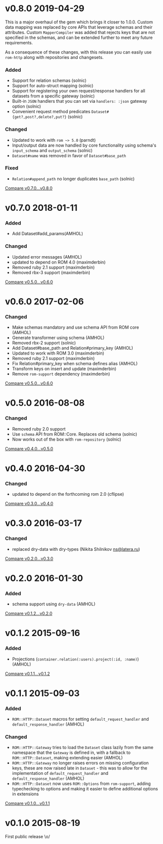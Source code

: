 # v0.8.0 2019-04-29

This is a major overhaul of the gem which brings it closer to 1.0.0. Custom data mapping was replaced by core APIs that leverage schemas and their attributes. Custom `MapperCompiler` was added that rejects keys that are not specified in the schemas, and can be extended further to meet any future requirements.

As a consequence of these changes, with this release you can easily use `rom-http` along with repositories and changesets.

### Added

- Support for relation schemas (solnic)
- Support for auto-struct mapping (solnic)
- Support for registering your own request/response handlers for all datasets from a specific gateway (solnic)
- Built-in `JSON` handlers that you can set via `handlers: :json` gateway option (solnic)
- Convenient request method predicates `Dataset#{get?,post?,delete?,put?}` (solnic)

### Changed

- Updated to work with `rom ~> 5.0` (parndt)
- Input/output data are now handled by core functionality using schema's `input_schema` and `output_schema` (solnic)
- `Dataset#name` was removed in favor of `Dataset#base_path`

### Fixed

- `Relation#append_path` no longer duplicates `base_path` (solnic)

[Compare v0.7.0...v0.8.0](https://github.com/rom-rb/rom-http/compare/v0.7.0...v0.8.0)

# v0.7.0 2018-01-11

### Added
  - Add Dataset#add_params(AMHOL)

### Changed
  - Updated error messages (AMHOL)
  - updated to depend on ROM 4.0 (maximderbin)
  - Removed ruby 2.1 support (maximderbin)
  - Removed rbx-3 support (maximderbin)

[Compare v0.5.0...v0.6.0](https://github.com/rom-rb/rom-http/compare/v0.6.0...v0.7.0)

# v0.6.0 2017-02-06
### Changed
  - Make schemas mandatory and use schema API from ROM core (AMHOL)
  - Generate transformer using schema (AMHOL)
  - Removed rbx-2 support (solnic)
  - Add Dataset#base_path and Relation#primary_key (AMHOL)
  - Updated to work with ROM 3.0 (maximderbin)
  - Removed ruby 2.1 support (maximderbin)
  - Fix Relation#primary_key when schema defines alias (AMHOL)
  - Transform keys on insert and update (maximderbin)
  - Remove `rom-support` dependency (maximderbin)

[Compare v0.5.0...v0.6.0](https://github.com/rom-rb/rom-http/compare/v0.5.0...v0.6.0)

# v0.5.0 2016-08-08
### Changed
  - Removed ruby 2.0 support
  - Use `schema` API from ROM::Core.  Replaces old schema (solnic)
  - Now works out of the box with `rom-repository` (solnic)

[Compare v0.4.0...v0.5.0](https://github.com/rom-rb/rom-http/compare/v0.4.0...v0.5.0)

# v0.4.0 2016-04-30
### Changed
  - updated to depend on the forthcoming rom 2.0 (cflipse)

[Compare v0.3.0...v0.4.0](https://github.com/rom-rb/rom-http/compare/v0.3.0...v0.4.0)

# v0.3.0 2016-03-17

### Changed
  - replaced dry-data with dry-types  (Nikita Shilnikov <ns@latera.ru>)

[Compare v0.2.0...v0.3.0](https://github.com/rom-rb/rom-http/compare/v0.2.0...v0.3.0)

# v0.2.0 2016-01-30
### Added

  - schema support using `dry-data` (AMHOL)

[Compare v0.1.2...v0.2.0](https://github.com/rom-rb/rom-http/compare/v0.1.2...v0.2.0)

# v0.1.2 2015-09-16
### Added

  - Projections (`container.relation(:users).project(:id, :name)`) (AMHOL)

[Compare v0.1.1...v0.1.2](https://github.com/rom-rb/rom-http/compare/v0.1.1...v0.1.2)

# v0.1.1 2015-09-03
### Added

  - `ROM::HTTP::Dataset` macros for setting `default_request_handler` and `default_response_handler` (AMHOL)

### Changed

- `ROM::HTTP::Gateway` tries to load the `Dataset` class lazily from the same namespace that the `Gateway` is defined in, with a fallback to `ROM::HTTP::Dataset`, making extending easier (AMHOL)
- `ROM::HTTP::Gateway` no longer raises errors on missing configuration keys, these are now raised late in `Dataset` - this was to allow for the implementation of `default_request_handler` and `default_response_handler` (AMHOL)
- `ROM::HTTP::Dataset` now uses `ROM::Options` from `rom-support`, adding typechecking to options and making it easier to define additional options in extensions

[Compare v0.1.0...v0.1.1](https://github.com/rom-rb/rom-http/compare/v0.1.0...v0.1.1)

# v0.1.0 2015-08-19

First public release \o/
